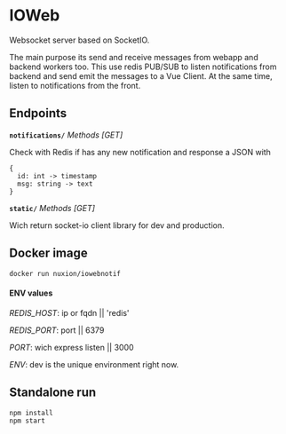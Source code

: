 # IOWeb #

Websocket server based on SocketIO. 

The main purpose its send and receive messages from webapp and backend workers too.
This use redis PUB/SUB to listen notifications from backend and send emit the messages to a Vue Client. At the same time, listen to notifications from the front.

## Endpoints ##

**`notifications/`** *Methods [GET]*

Check with Redis if has any new notification and response a JSON with
```
{ 
  id: int -> timestamp
  msg: string -> text
}
```

**`static/`** *Methods [GET]*

Wich return socket-io client library for dev and production.

## Docker image

```
docker run nuxion/iowebnotif
```
#### ENV values ####

*REDIS_HOST*: ip or fqdn  || 'redis'

*REDIS_PORT*: port || 6379

*PORT*: wich express listen || 3000

*ENV*: dev is the unique environment right now.


## Standalone run ##
```
npm install
npm start
```


